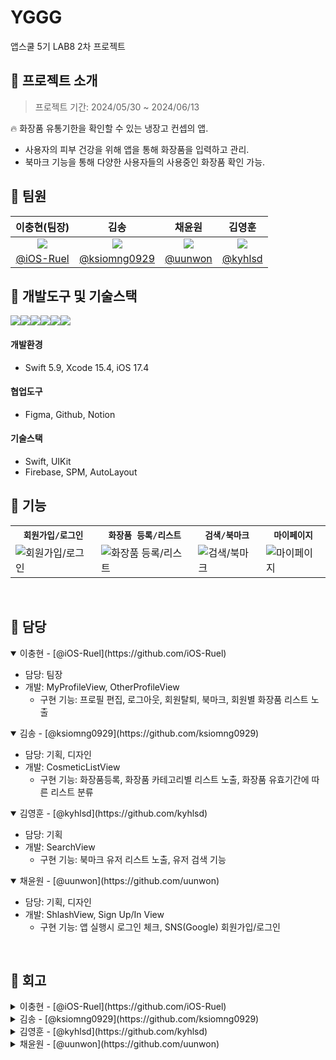 # YGGG
앱스쿨 5기 LAB8 2차 프로젝트



## 📌 프로젝트 소개
> 프로젝트 기간: 2024/05/30 ~ 2024/06/13

🔥 화장품 유통기한을 확인할 수 있는 냉장고 컨셉의 앱.  
- 사용자의 피부 건강을 위해 앱을 통해 화장품을 입력하고 관리.  
- 북마크 기능을 통해 다양한 사용자들의 사용중인 화장품 확인 가능.


## 📌 팀원
| 이충현(팀장) | 김송 | 채윤원 | 김영훈 |
|:--:|:--:|:--:|:--:|
|<img src="https://avatars.githubusercontent.com/u/67133244?v=4" with=300 />|<img src="https://avatars.githubusercontent.com/u/19872750?v=4" with=300 />|<img src="https://avatars.githubusercontent.com/u/48541984?v=4" with=300 />|<img src="https://avatars.githubusercontent.com/u/113406379?v=4" with=300 />|
|[@iOS-Ruel](https://github.com/iOS-Ruel)|[@ksiomng0929](https://github.com/ksiomng0929)|[@uunwon](https://github.com/uunwon)|[@kyhlsd](https://github.com/kyhlsd)|



## 📌 개발도구 및 기술스택
<img src="https://img.shields.io/badge/swift-F05138?style=for-the-badge&logo=swift&logoColor=white"><img src="https://img.shields.io/badge/xcode-147EFB?style=for-the-badge&logo=xcode&logoColor=white"><img src="https://img.shields.io/badge/figma-F24E1E?style=for-the-badge&logo=figma&logoColor=white"><img src="https://img.shields.io/badge/github-181717?style=for-the-badge&logo=github&logoColor=white"><img src="https://img.shields.io/badge/Notion-000000?style=for-the-badge&logo=notion&logoColor=black"><img src="https://img.shields.io/badge/firebase-FFCA28?style=for-the-badge&logo=firebase&logoColor=white">

#### 개발환경
- Swift 5.9, Xcode 15.4, iOS 17.4
#### 협업도구 
- Figma, Github, Notion
#### 기술스택
- Swift, UIKit
- Firebase, SPM, AutoLayout

## 📌 기능 
<table align="center">
  <tr>
    <th><code>회원가입/로그인</code></th>
    <th><code>화장품 등록/리스트</code></th>
    <th><code>검색/북마크</code></th>
    <th><code>마이페이지</code></th>
  </tr>
  <tr>
    <td><img src="https://github.com/APP-iOS5th/Lab8_YGGG/assets/67133244/a7200175-1817-4850-b7d5-d65d2e4a14b6" alt="회원가입/로그인"></td>
    <td><img src="https://github.com/APP-iOS5th/Lab8_YGGG/assets/67133244/59689333-1951-4976-aefb-72dbc0745ba9" alt="화장품 등록/리스트"></td>
    <td><img src="https://github.com/APP-iOS5th/Lab8_YGGG/assets/67133244/2faf958f-c973-4252-b319-f12338d69550" alt="검색/북마크"></td>
    <td><img src="https://github.com/APP-iOS5th/Lab8_YGGG/assets/67133244/609b2922-b794-45cc-9188-bc7d4f7d4159" alt="마이페이지"></td>
  </tr>
</table>
<br/>

## 📌 담당
<details open>
<summary>이충현 - [@iOS-Ruel](https://github.com/iOS-Ruel) </summary>
  
  - 담당: 팀장
  - 개발: MyProfileView, OtherProfileView
    - 구현 기능: 프로필 편집, 로그아웃, 회원탈퇴, 북마크, 회원별 화장품 리스트 노출
</details>  

  
<details open>
<summary>김송 - [@ksiomng0929](https://github.com/ksiomng0929) </summary>
  
  - 담당: 기획, 디자인
  - 개발: CosmeticListView
    - 구현 기능: 화장품등록, 화장품 카테고리별 리스트 노출, 화장품 유효기간에 따른 리스트 분류

  
</details> 

<details open>
<summary>김영훈 - [@kyhlsd](https://github.com/kyhlsd) </summary>
  
  - 담당: 기획
  - 개발: SearchView
    - 구현 기능: 북마크 유저 리스트 노출, 유저 검색 기능
</details>


<details open>
<summary>채윤원 - [@uunwon](https://github.com/uunwon)</summary>
  
  - 담당: 기획, 디자인
  - 개발: ShlashView, Sign Up/In View
    - 구현 기능: 앱 실행시 로그인 체크, SNS(Google) 회원가입/로그인


</details>  

<br/>

## 📌 회고

<details>
<summary>이충현 - [@iOS-Ruel](https://github.com/iOS-Ruel) </summary>
  
### Keep
- 프로젝트 팀장으로써의 프로젝트를 마무리 할 수 있었음.
- 최대한 팀원들에게 도움을 주려했음.
- 실력의 격차가 있더라도 같은 프로젝트 팀원을 이끌어 가는 경험을 쌓음

### Problem
- Git 사용시 실수로인해 되돌리지 못함.
  - 약속한 방식이 있었지만 익숙한 방법으로 빠르게 변경하여 사용하였음.   
  - 앞으로 같은 이슈에 대해 해결할 수 있도록 해야함.
- 개인적으로 급하게 진행하다보니 생각없이 코드를 짜게 되었음.
- 룰을 정했지만 전체적으로 룰이 명확하지 않았고 잘 지켜지지 않음.
  
### Try
- 급하게 진행하더라도 알고있는 선에서는 여유를 가지고 코드를 짜야겠음.
- 개인적인 사정으로 인해 팀원들을 제대로 이끌지 못한 것 같음.
  - 프로젝트를 진행할때는 개인적인 일은 명확하게 분리하여 집중할 수 있도록 해야겠음.
- 정한 룰대로 프로젝트를 이끌어 갈 수 있도록 해야겠음.

</details> 

<details>
<summary>김송 - [@ksiomng0929](https://github.com/ksiomng0929) </summary>
  
### Keep
- 기획 단계에서 필요한 기능들을 명확하게 정리하고 분배한 덕분에, 각 팀원이 책임감을 가지고 맡은 기능을 성공적으로 완수하였습니다.
- UIKit을 수업으로 접해본 경험은 있었지만, 이번 프로젝트를 통해 직접 원하는 기능을 생각하고 구현하면서 전보다 실력이 많이 향상된 것을 느껴 좋았습니다.
- 프로젝트 진행 중 어려운 부분이 있을 때, 서로 도와주고 협력하여 문제를 해결해 나갔습니다.

### Problem
- 프로젝트 초기에는 UIKit에 대한 이해가 부족하여, 대부분의 코드를 구글에서 가져다 썼던 점이 아쉽습니다. 직접 짠 코드가 아니라 이해도 힘들고, 이번 프로젝트에 맞게 적용시키는 데 많은 시간을 썼습니다..
- Git 사용이 서툴러서 잘못된 위치에 push할 뻔한 적이 있었습니다. Git에 대한 공부가 필요하다고 생각했습니다.

### Try
- 이번 프로젝트 경험을 바탕으로 다음 프로젝트에서는 더 많이 혼자 생각하고 구현해 보고 싶습니다.
- Git 사용법을 확실히 익혀서, 더 효율적이고 원활한 협업을 할 수 있으면 좋겠습니다.
  
</details>  

<details>
<summary>김영훈 - [@kyhlsd](https://github.com/kyhlsd) </summary>
  
### Keep
- 기능을 구현하는데 급급하기보다 다방면으로 고려해야 하는 점들이 정말 많다는 것을 체험할 수 있었다. 많은 경우의 수들을 생각해서 코드를 작성하고, 가독성도 고려해보면서 좋은 코드의 의미를 깨닫게 되었다.
- 지난번 프로젝트를 했을 때보다 어떤 식으로 데이터를 전달하고 기능을 구현할 지 감이 빨리 잡히고  발전했음이 느껴졌다. 공부한 것들을 많인 써볼 수 있어서 만족스러웠다.

### Problem
- 길고 복잡한 코드들을 어떻게 나누고 정리할 지 몰라서 어려움이 많았다.
- MVVM 패턴으로 코드를 수정하는데 시간이 많이 소요되었다. 처음부터 MVVM 패턴을 이해하고 생각하면서 코드를 짰으면 시간이 많이 절약되었을 것 같다.

### Try
- 다른 분들이 작성한 코드를 통해 코드를 어떻게 나누는지, 어떤 구조로 코드를 짜는지 공부하자.
- 코드를 직접 짜보니 전에 생각 못했던 문제나 고려해야 하는 점들을 알 수 있었다. 경험이 중요한 것 같다. 공부한 것을 응용해서 적용하려는 연습을 하자.

</details>  
 

<details>
<summary>채윤원 - [@uunwon](https://github.com/uunwon) </summary>
  
### Keep 
- 프로젝트를 통해 Swift 에 대한 이해도가 많이 높아졌다.
- 프로젝트 내내 일련의 과정을 노션에 기록해서, 구현한 부분에 대한 이해도가 높았다.
- 질문하기를 두려워하지 않았다. 적극적으로 질문하고 피드백 받으면서 성장하는 경험을 했다.

### Problem 
- 스위프트 공부에 더 치중을 두었기에, 앱 기획에 100% 진심으로 대하지 못한 점이 아쉽다.
- 지식이 얕아서 검색에 의존했다. 스스로 만들어낸 코드가 적음이 아쉽다.

### Try
- 평소에 직접 화면을 만드는 학습을 통해 차근차근 실력을 쌓아두자.
- 사용자의 입장에서 개발 외적인 부분을 고려해서 세심하게 개발하고 싶다.


</details>  

<br/>
